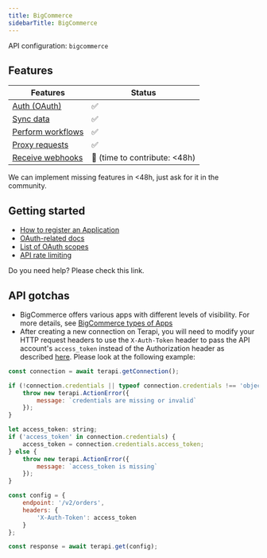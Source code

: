 ```yaml
---
title: BigCommerce
sidebarTitle: BigCommerce
---
```


API configuration: `bigcommerce`

## Features

| Features | Status |
| - | - |
| [Auth (OAuth)](/integrate/guides/authorize-an-api) | ✅ |
| [Sync data](/integrate/guides/sync-data-from-an-api) | ✅ |
| [Perform workflows](/integrate/guides/perform-workflows-with-an-api) | ✅ |
| [Proxy requests](/integrate/guides/proxy-requests-to-an-api) | ✅ |
| [Receive webhooks](/integrate/guides/receive-webhooks-from-an-api) | 🚫 (time to contribute: &lt;48h) |

We can implement missing features in &lt;48h, just ask for it in the community.

## Getting started

-   [How to register an Application](https://developers.tremendous.com/docs/oauth-20#step-1-register-a-developer-app)
-   [OAuth-related docs](https://developer.bigcommerce.com/docs/integrations/apps/guide/auth)
-   [List of OAuth scopes](https://developer.bigcommerce.com/docs/start/authentication/api-accounts#oauth-scopes)
-   [API rate limiting](https://developer.bigcommerce.com/docs/start/best-practices/api-rate-limits)

Do you need help? Please check this link.

## API gotchas

- BigCommerce offers various apps with different levels of visibility. For more details, see [BigCommerce types of Apps](https://developer.bigcommerce.com/docs/integrations/apps/guide/types)
- After creating a new connection on Terapi, you will need to modify your HTTP request headers to use the `X-Auth-Token` header to pass the API account's `access_token` instead of the Authorization header as described [here](https://developer.bigcommerce.com/docs/start/authentication/api-accounts#how-to-migrate). Please look at the following example:

```js
const connection = await terapi.getConnection();

if (!connection.credentials || typeof connection.credentials !== 'object') {
    throw new terapi.ActionError({
        message: `credentials are missing or invalid`
    });
}

let access_token: string;
if ('access_token' in connection.credentials) {
    access_token = connection.credentials.access_token;
} else {
    throw new terapi.ActionError({
        message: `access_token is missing`
    });
}

const config = {
    endpoint: '/v2/orders',
    headers: {
        'X-Auth-Token': access_token
    }
};

const response = await terapi.get(config);
```
